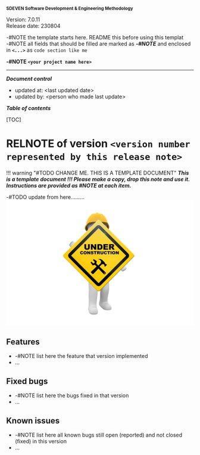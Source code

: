 <small>**SDEVEN Software Development & Engineering Methodology**</small>

Version: 7.0.11<br>
Release date: 230804



-#NOTE the template starts here. README this before using this templat <br>
-#NOTE all fields that should be filled are marked as ***-#NOTE*** and enclosed in ***`<...>`*** as `code section like me`


**-#NOTE `<your project name here>`**

***

***Document control***

* updated at: \<last updated date\><br>
* updated by: \<person who made last update\>



***Table of contents***

[TOC]


# RELNOTE of version `<version number represented by this release note>`


!!! warning "#TODO CHANGE ME. THIS IS A TEMPLATE DOCUMENT"
    ___This is a template document !!! Please make a copy, drop this note and use it. Instructions are provided as #NOTE at each item.___


-#TODO update from here.........
![wip picture](pictures/under_maintenance.png)




## Features

* -#NOTE list here the feature that version implemented
* ...





## Fixed bugs

* -#NOTE list here the bugs fixed in that version
* ...




## Known issues

* -#NOTE list here all known bugs still open (reported) and not closed (fixed) in this version
* ...



